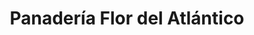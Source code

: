 ---
title: "Panadería Flor del Atlántico"
url: /caracas/panaderia-flor-del-atlantico/
shop: panadería
---